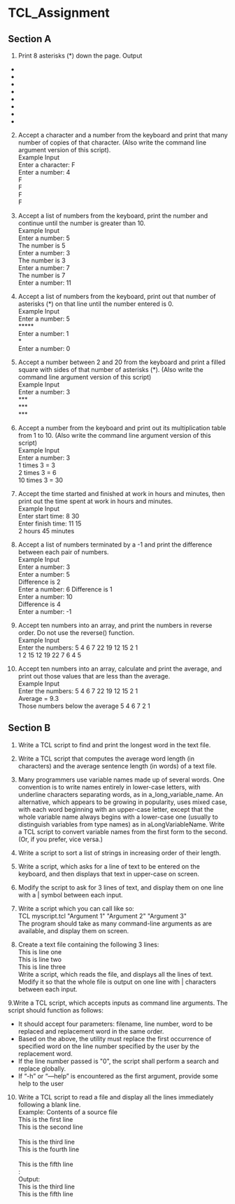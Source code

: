 # TCL_Assignment


## Section A

1. Print 8 asterisks (*) down the page.
Output
*
*
*
*
*
*
*
*
2. Accept a character and a number from the keyboard and print that many number of copies of that character. (Also write the command line argument version of this script). <br />
Example Input <br />
Enter a character: F<br />
Enter a number: 4<br />
F<br />
F<br />
F<br />
F<br />

4. Accept a list of numbers from the keyboard, print the number and continue until the number is greater than 10.<br />
Example Input<br />
Enter a number: 5<br />
The number is 5<br />
Enter a number: 3<br />
The number is 3<br />
Enter a number: 7<br />
The number is 7<br />
Enter a number: 11<br />

5. Accept a list of numbers from the keyboard, print out that number of asterisks (*) on that line until the number entered is 0.<br />
Example Input<br />
Enter a number: 5<br />
*****<br />
Enter a number: 1<br />
*<br />
Enter a number: 0<br />

5. Accept a number between 2 and 20 from the keyboard and print a filled square with sides of that number of asterisks (*). (Also write the command line argument version of this script)<br />
Example Input<br />
Enter a number: 3<br />
***<br />
***<br />
***<br />

6. Accept a number from the keyboard and print out its multiplication table from 1 to 10. (Also write the command line argument version of this script)<br />
Example Input<br />
Enter a number: 3<br />
1 times 3 = 3<br />
2 times 3 = 6<br />
10 times 3 = 30<br />

7. Accept the time started and finished at work in hours and minutes, then print out the time spent at work in hours and minutes.<br />
Example Input<br />
Enter start time: 8 30<br />
Enter finish time: 11 15<br />
2 hours 45 minutes<br />

8. Accept a list of numbers terminated by a -1 and print the difference between each pair of numbers.<br />
Example Input<br />
Enter a number: 3<br />
Enter a number: 5<br />
Difference is 2<br />
Enter a number: 6
Difference is 1<br />
Enter a number: 10<br />
Difference is 4<br />
Enter a number: -1<br />

9. Accept ten numbers into an array, and print the numbers in reverse order. Do not use the reverse() function.<br />
Example Input<br />
Enter the numbers: 5 4 6 7 22 19 12 15 2 1<br />
1 2 15 12 19 22 7 6 4 5<br />

10. Accept ten numbers into an array, calculate and print the average, and print out those values that are less than the average.<br />
Example Input<br />
Enter the numbers: 5 4 6 7 22 19 12 15 2 1<br />
Average = 9.3<br />
Those numbers below the average 5 4 6 7 2 1<br />


## Section B

1. Write a TCL script to find and print the longest word in the text file.
2. Write a TCL script that computes the average word length (in characters) and the average sentence length (in words) of a text file.
3. Many programmers use variable names made up of several words. One convention is to write names entirely in lower-case letters, with underline characters separating words, as in a_long_variable_name. An alternative, which appears to be growing in popularity, uses mixed case, with each word beginning with an upper-case letter, except that the whole variable name always begins with a lower-case one (usually to distinguish variables from type names) as in aLongVariableName. Write a TCL script to convert variable names from the first form to the second. (Or, if you prefer, vice versa.)
4. Write a script to sort a list of strings in increasing order of their length.
5. Write a script, which asks for a line of text to be entered on the keyboard, and then displays that text in upper-case on screen.
6. Modify the script to ask for 3 lines of text, and display them on one line with a | symbol between each input.
7. Write a script which you can call like so:<br />
TCL myscript.tcl "Argument 1" "Argument 2" "Argument 3"<br />
The program should take as many command-line arguments as are available, and display them on screen.<br />

8. Create a text file containing the following 3 lines:<br />
This is line one<br />
This is line two<br />
This is line three<br />
Write a script, which reads the file, and displays all the lines of text. Modify it so that the whole file is output on one line with | characters between each input.<br />

9.Write a TCL script, which accepts inputs as command line arguments. The script should function as follows:<br />
+ It should accept four parameters: filename, line number, word to be replaced and replacement word in the same order.
+ Based on the above, the utility must replace the first occurrence of specified word on the line number specified by the user by the replacement word.
+ If the line number passed is "0", the script shall perform a search and replace globally.
+ If “-h” or “—help” is encountered as the first argument, provide some help to the user

10. Write a TCL script to read a file and display all the lines immediately following a blank line.<br />
Example: Contents of a source file<br />
This is the first line<br />
This is the second line<br />
<blank line><br />
This is the third line<br />
This is the fourth line<br />
<blank line><br />
This is the fifth line<br />
:<br />
Output:<br />
This is the third line<br />
This is the fifth line<br />
